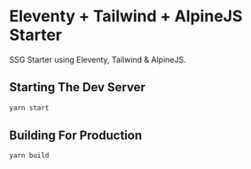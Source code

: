 # Eleventy + Tailwind + AlpineJS Starter

SSG Starter using Eleventy, Tailwind & AlpineJS.

## Starting The Dev Server

``` bash
yarn start
```

## Building For Production

``` bash
yarn build
```
